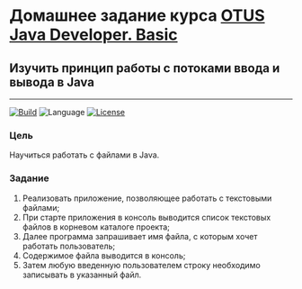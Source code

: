# Домашнее задание курса [OTUS Java Developer. Basic](https://otus.ru/lessons/java-basic/)

## Изучить принцип работы с потоками ввода и вывода в Java

---
[![Build](https://github.com/alexey-sidorov-dev/otus-java-io-part-one/workflows/Build/badge.svg)](https://github.com/alexey-sidorov-dev/otus-java-io-part-one/actions)
![Language](https://img.shields.io/github/languages/top/alexey-sidorov-dev/otus-java-io-part-one)
[![License](https://img.shields.io/github/license/alexey-sidorov-dev/otus-java-io-part-one)](https://github.com/alexey-sidorov-dev/otus-java-io-part-one/blob/master/LICENSE)

### Цель

Научиться работать с файлами в Java.

### Задание

1. Реализовать приложение, позволяющее работать с текстовыми файлами;
2. При старте приложения в консоль выводится список текстовых файлов в корневом каталоге проекта;
3. Далее программа запрашивает имя файла, с которым хочет работать пользователь;
4. Содержимое файла выводится в консоль;
5. Затем любую введенную пользователем строку необходимо записывать в указанный файл.
